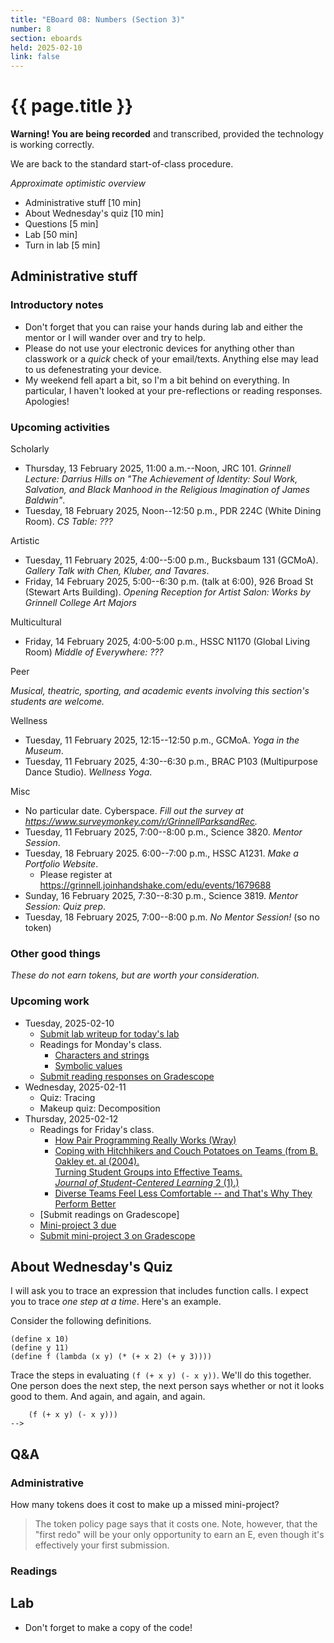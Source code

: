 ```yaml
---
title: "EBoard 08: Numbers (Section 3)"
number: 8
section: eboards
held: 2025-02-10
link: false
---
```

# {{ page.title }}

**Warning! You are being recorded** and transcribed, provided the technology
is working correctly.

We are back to the standard start-of-class procedure.

_Approximate optimistic overview_

* Administrative stuff [10 min]
* About Wednesday's quiz [10 min]
* Questions [5 min]
* Lab [50 min]
* Turn in lab [5 min]

Administrative stuff
--------------------

### Introductory notes

* Don't forget that you can raise your hands during lab and either the mentor
  or I will wander over and try to help.
* Please do not use your electronic devices for anything other than classwork
  or a _quick_ check of your email/texts. Anything else may lead to us
  defenestrating your device.
* My weekend fell apart a bit, so I'm a bit behind on everything. In particular,
  I haven't looked at your pre-reflections or reading responses. Apologies!

### Upcoming activities

Scholarly

* Thursday, 13 February 2025, 11:00 a.m.--Noon, JRC 101.
  _Grinnell Lecture: Darrius Hills on "The Achievement of Identity: Soul Work, Salvation, and Black Manhood in the Religious Imagination of James Baldwin"_.
* Tuesday, 18 February 2025, Noon--12:50 p.m., PDR 224C (White Dining Room).
  _CS Table: ???_

Artistic

* Tuesday, 11 February 2025, 4:00--5:00 p.m., Bucksbaum 131 (GCMoA).
  _Gallery Talk with Chen, Kluber, and Tavares_.
* Friday, 14 February 2025, 5:00--6:30 p.m. (talk at 6:00), 926 Broad St (Stewart Arts Building).
  _Opening Reception for Artist Salon: Works by Grinnell College Art Majors_

Multicultural

* Friday, 14 February 2025, 4:00-5:00 p.m., HSSC N1170 (Global Living Room)
  _Middle of Everywhere: ???_

Peer

_Musical, theatric, sporting, and academic events involving this section's
students are welcome._

Wellness

* Tuesday, 11 February 2025, 12:15--12:50 p.m., GCMoA.
  _Yoga in the Museum_.
* Tuesday, 11 February 2025, 4:30--6:30 p.m., 
  BRAC P103 (Multipurpose Dance Studio).
  _Wellness Yoga_.

Misc

* No particular date. Cyberspace.
  _Fill out the survey at <https://www.surveymonkey.com/r/GrinnellParksandRec>._
* Tuesday, 11 February 2025, 7:00--8:00 p.m., Science 3820.
  _Mentor Session_.
* Tuesday, 18 February 2025. 6:00--7:00 p.m., HSSC A1231.
  _Make a Portfolio Website_.
    * Please register at <https://grinnell.joinhandshake.com/edu/events/1679688>
* Sunday, 16 February 2025, 7:30--8:30 p.m., Science 3819. 
  _Mentor Session: Quiz prep_.
* Tuesday, 18 February 2025, 7:00--8:00 p.m.
  _No Mentor Session!_ (so no token)

### Other good things

_These do not earn tokens, but are worth your consideration._

### Upcoming work

* Tuesday, 2025-02-10
    * [Submit lab writeup for today's lab](https://www.gradescope.com/courses/948769/assignments/5760010)
    * Readings for Monday's class.
        * [Characters and strings](../readings/strings)
        * [Symbolic values](../readings/symbols)
    * [Submit reading responses on Gradescope](https://www.gradescope.com/courses/948769/assignments/5732140)
* Wednesday, 2025-02-11
    * Quiz: Tracing
    * Makeup quiz: Decomposition
* Thursday, 2025-02-12
    * Readings for Friday's class.
        * [How Pair Programming Really Works (Wray)](../files/PairProgramming.pdf)
        * [Coping with Hitchhikers and Couch Potatoes on Teams 
          (from B. Oakley et. al (2004).  
          Turning Student Groups into Effective Teams.  
          _Journal of Student-Centered Learning_ 2 (1).)](../files/OakleyHitchhikers2004.pdf)
        * [Diverse Teams Feel Less Comfortable -- and That's Why They Perform Better](..files/DiverseTeams2016.pdf)
    * [Submit readings on Gradescope]
    * [Mini-project 3 due](../mps/mp03)
    * [Submit mini-project 3 on Gradescope](https://www.gradescope.com/courses/948769/assignments/5758831)

About Wednesday's Quiz
----------------------

I will ask you to trace an expression that includes function calls. I expect
you to trace _one step at a time_. Here's an example.

Consider the following definitions.

```
(define x 10)
(define y 11)
(define f (lambda (x y) (* (+ x 2) (+ y 3))))
```

Trace the steps in evaluating `(f (+ x y) (- x y))`. We'll do this together.
One person does the next step, the next person says whether or not it looks
good to them. And again, and again, and again.

```
    (f (+ x y) (- x y)))
--> 
```

Q&A
---

### Administrative

How many tokens does it cost to make up a missed mini-project?

> The token policy page says that it costs one. Note, however, that the
  "first redo" will be your only opportunity to earn an E, even though it's
  effectively your first submission.

### Readings

Lab
---

* Don't forget to make a copy of the code!
